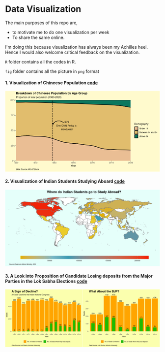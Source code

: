 # Data Visualization

The main purposes of this repo are,

- to motivate me to do one visualization per week 
- To share the same online. 

I'm doing this because visualization has always been my Achilles heel. Hence I would also welcome critical feedback on the visualization. 

`R` folder contains all the codes in R.

`fig` folder contains all the picture in `png` format 
 
 
 #### 1. Visualization of Chineese Population [code](https://github.com/SanjayShetty01/Data-Visualization/blob/main/R/ChinaVisualization.R)

![image1](https://github.com/SanjayShetty01/Data-Visualization/blob/main/fig/ChinaVisualization.png)

#### 2. Visualization of Indian Students Studying Aboard [code](https://github.com/SanjayShetty01/Data-Visualization/blob/main/R/visualizationOfStudentAboard.R)

![image2](https://github.com/SanjayShetty01/Data-Visualization/blob/main/fig/visualizationOfStudentAboard.png)

#### 3. A Look into Proposition of Candidate Losing deposits from the Major Parties in the Lok Sabha Elections [code](https://github.com/SanjayShetty01/Data-Visualization/blob/main/R/ElectionDepositPlot.R)

![image2](https://github.com/SanjayShetty01/Data-Visualization/blob/main/fig/ElectionDepositPlot.png)


